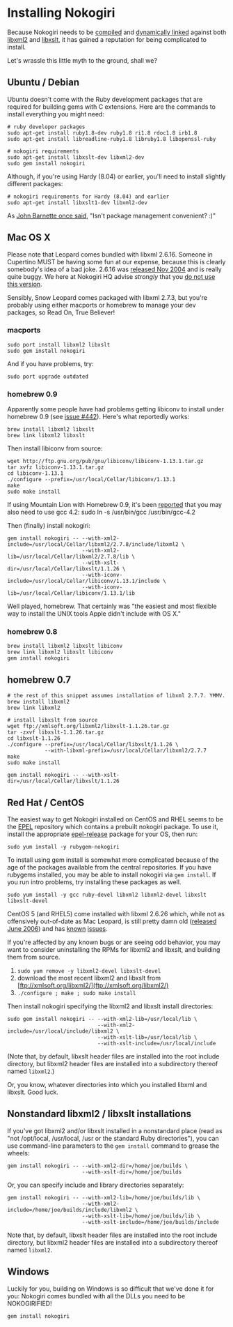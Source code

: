 # Installing Nokogiri

Because Nokogiri needs to be [compiled][] and [dynamically linked][]
against both [libxml2][] and [libxslt][], it has gained a
reputation for being complicated to install.

  [compiled]: http://en.wikipedia.org/wiki/Compiler
  [dynamically linked]: http://en.wikipedia.org/wiki/Dynamic_linker
  [libxml2]: http://xmlsoft.org/index.html
  [libxslt]: http://xmlsoft.org/xslt/

Let's wrassle this little myth to the ground, shall we?

## Ubuntu / Debian

Ubuntu doesn't come with the Ruby development packages that are
required for building gems with C extensions. Here are the commands to
install everything you might need:

    # ruby developer packages
    sudo apt-get install ruby1.8-dev ruby1.8 ri1.8 rdoc1.8 irb1.8
    sudo apt-get install libreadline-ruby1.8 libruby1.8 libopenssl-ruby

    # nokogiri requirements
    sudo apt-get install libxslt-dev libxml2-dev
    sudo gem install nokogiri

Although, if you're using Hardy (8.04) or earlier, you'll need to install slightly different packages:

    # nokogiri requirements for Hardy (8.04) and earlier
    sudo apt-get install libxslt1-dev libxml2-dev

As [John Barnette once said][package-management], "Isn't package management convenient? :)"

  [package-management]: http://rubyforge.org/pipermail/nokogiri-talk/2009-March/000181.html


## Mac OS X

Please note that Leopard comes bundled with libxml 2.6.16. Someone in
Cupertino MUST be having some fun at our expense, because this is
clearly somebody's idea of a bad joke. 2.6.16 was [released Nov
2004][] and is really quite buggy. We here at Nokogiri HQ advise
*strongly* that you [do not use this version][].

  [released Nov 2004]: http://mail.gnome.org/archives/xml/2004-November/msg00074.html
  [do not use this version]: http://github.com/sparklemotion/nokogiri/blob/master/lib/nokogiri/version_warning.rb#L2

Sensibly, Snow Leopard comes packaged with libxml 2.7.3, but you're
probably using either macports or homebrew to manage your dev
packages, so Read On, True Believer!

### macports

    sudo port install libxml2 libxslt
    sudo gem install nokogiri

And if you have problems, try:

    sudo port upgrade outdated

### homebrew 0.9

Apparently some people have had problems getting libiconv to install
under homebrew 0.9 (see [issue #442](https://github.com/sparklemotion/nokogiri/issues/442)).
Here's what reportedly works:

    brew install libxml2 libxslt
    brew link libxml2 libxslt
    
Then install libiconv from source:

    wget http://ftp.gnu.org/pub/gnu/libiconv/libiconv-1.13.1.tar.gz
    tar xvfz libiconv-1.13.1.tar.gz
    cd libiconv-1.13.1
    ./configure --prefix=/usr/local/Cellar/libiconv/1.13.1
    make
    sudo make install

If using Mountain Lion with Homebrew 0.9, it's been [reported](https://github.com/sparklemotion/nokogiri/issues/442#issuecomment-7978408) that you may also need to use gcc 4.2:
    sudo ln -s /usr/bin/gcc /usr/bin/gcc-4.2
    
Then (finally) install nokogiri:

    gem install nokogiri -- --with-xml2-include=/usr/local/Cellar/libxml2/2.7.8/include/libxml2 \
                            --with-xml2-lib=/usr/local/Cellar/libxml2/2.7.8/lib \
                            --with-xslt-dir=/usr/local/Cellar/libxslt/1.1.26 \
                            --with-iconv-include=/usr/local/Cellar/libiconv/1.13.1/include \
                            --with-iconv-lib=/usr/local/Cellar/libiconv/1.13.1/lib

Well played, homebrew. That certainly was "the easiest and most
flexible way to install the UNIX tools Apple didn't include with OS
X." </sarcasm>


### homebrew 0.8

    brew install libxml2 libxslt libiconv
    brew link libxml2 libxslt libiconv
    gem install nokogiri
    
## homebrew 0.7

    # the rest of this snippet assumes installation of libxml 2.7.7. YMMV.
    brew install libxml2
    brew link libxml2
    
    # install libxslt from source
    wget ftp://xmlsoft.org/libxml2/libxslt-1.1.26.tar.gz
    tar -zxvf libxslt-1.1.26.tar.gz
    cd libxslt-1.1.26
    ./configure --prefix=/usr/local/Cellar/libxslt/1.1.26 \
                --with-libxml-prefix=/usr/local/Cellar/libxml2/2.7.7
    make
    sudo make install
    
    gem install nokogiri -- --with-xslt-dir=/usr/local/Cellar/libxslt/1.1.26


## Red Hat / CentOS

The easiest way to get Nokogiri installed on CentOS and RHEL seems to be the
[EPEL][] repository which contains a prebuilt nokogiri package. To use it,
install the appropriate [epel-release][] package for your OS, then run:

    sudo yum install -y rubygem-nokogiri

  [EPEL]: http://fedoraproject.org/wiki/EPEL
  [epel-release]: http://fedoraproject.org/wiki/EPEL#How_can_I_use_these_extra_packages.3F

To install using gem install is somewhat more complicated because of the age of
the packages available from the central repositories. If you have rubygems
installed, you may be able to install nokogiri via `gem install`. If you run
intro problems, try installing these packages as well.

    sudo yum install -y gcc ruby-devel libxml2 libxml2-devel libxslt libxslt-devel

CentOS 5 (and RHEL5) come installed with libxml 2.6.26 which, while not as
offensively out-of-date as Mac Leopard, is still pretty damn old ([released
June 2006][]) and has [known][] [issues][].

If you're affected by any known bugs or are seeing odd behavior, you
may want to consider uninstalling the RPMs for libxml2 and libxslt,
and building them from source.

  [released June 2006]: http://mail.gnome.org/archives/xml/2006-June/msg00043.html
  [known]: http://github.com/sparklemotion/nokogiri/issues#issue/243
  [issues]: http://github.com/sparklemotion/nokogiri/issues#issue/122

 1. `sudo yum remove -y libxml2-devel libxslt-devel`
 2. download the most recent libxml2 and libxslt from [ftp://xmlsoft.org/libxml2/](ftp://xmlsoft.org/libxml2/)
 3. `./configure ; make ; sudo make install`

Then install nokogiri specifying the libxml2 and libxslt install directories:

    sudo gem install nokogiri -- --with-xml2-lib=/usr/local/lib \
                                 --with-xml2-include=/usr/local/include/libxml2 \
                                 --with-xslt-lib=/usr/local/lib \
                                 --with-xslt-include=/usr/local/include

(Note that, by default, libxslt header files are installed into the
root include directory, but libxml2 header files are installed into a
subdirectory thereof named `libxml2`.)

Or, you know, whatever directories into which you installed libxml and
libxslt. Good luck.

## Nonstandard libxml2 / libxslt installations

If you've got libxml2 and/or libxslt installed in a nonstandard place
(read as "not /opt/local, /usr/local, /usr or the standard Ruby
directories"), you can use command-line parameters to the `gem
install` command to grease the wheels:

    gem install nokogiri -- --with-xml2-dir=/home/joe/builds \
                            --with-xslt-dir=/home/joe/builds

Or, you can specify include and library directories separately:

    gem install nokogiri -- --with-xml2-lib=/home/joe/builds/lib \
                            --with-xml2-include=/home/joe/builds/include/libxml2 \
                            --with-xslt-lib=/home/joe/builds/lib \
                            --with-xslt-include=/home/joe/builds/include

Note that, by default, libxslt header files are installed into the
root include directory, but libxml2 header files are installed into a
subdirectory thereof named `libxml2`.

## Windows

Luckily for you, building on Windows is so difficult that we've done
it for you: Nokogiri comes bundled with all the DLLs you need to be
NOKOGIRIFIED!

    gem install nokogiri
